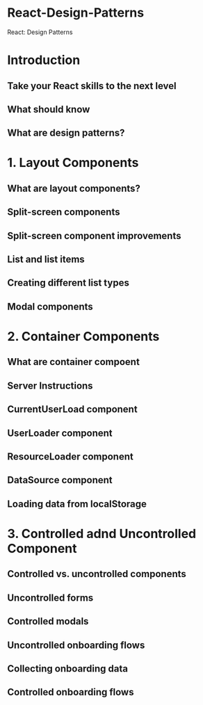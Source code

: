 # React-Design-Patterns
React: Design Patterns

# Introduction
## Take your React skills to the next level
## What should know
## What are design patterns?

# 1. Layout Components
## What are layout components?
## Split-screen components
## Split-screen component improvements
## List and list items
## Creating different list types
## Modal components

# 2. Container Components
## What are container compoent
## Server Instructions
## CurrentUserLoad component
## UserLoader component
## ResourceLoader component
## DataSource component
## Loading data from localStorage

# 3. Controlled adnd Uncontrolled Component
## Controlled vs. uncontrolled components
## Uncontrolled forms
## Controlled modals
## Uncontrolled onboarding flows
## Collecting onboarding data
## Controlled onboarding flows
